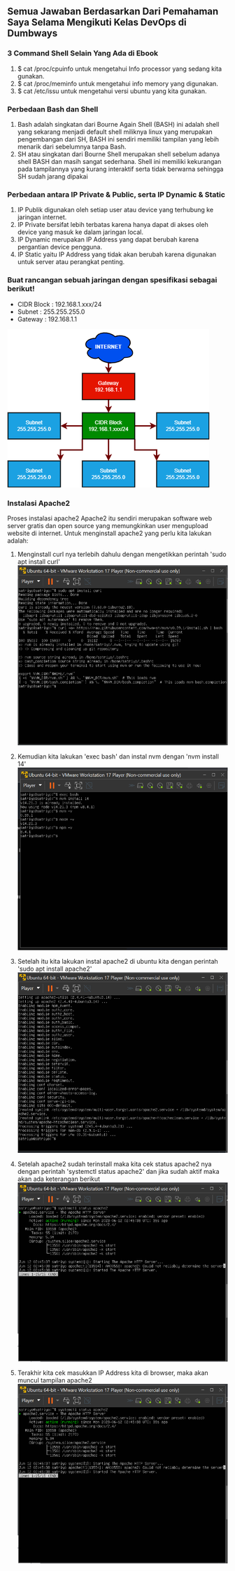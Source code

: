 ## Semua Jawaban Berdasarkan Dari Pemahaman Saya Selama Mengikuti Kelas DevOps di Dumbways

### 3 Command Shell Selain Yang Ada di Ebook
1. $ cat /proc/cpuinfo untuk mengetahui Info processor yang sedang kita gunakan. 
3. $ cat /proc/meminfo untuk mengetahui info memory yang digunakan.
4. $ cat /etc/issu untuk mengetahui versi ubuntu yang kita gunakan.

### Perbedaan Bash dan Shell
1. Bash adalah singkatan dari Bourne Again Shell (BASH) ini adalah shell yang sekarang menjadi default shell miliknya linux yang merupakan pengembangan dari SH, 
   BASH ini sendiri memiliki tampilan yang lebih menarik dari sebelumnya tanpa Bash.
3. SH atau singkatan dari Bourne Shell merupakan shell sebelum adanya shell BASH dan masih sangat sederhana. Shell ini memiliki kekurangan pada tampilannya 
   yang kurang interaktif serta tidak berwarna sehingga SH sudah jarang dipakai

### Perbedaan antara IP Private & Public, serta IP Dynamic & Static
1. IP Publik digunakan oleh setiap user atau device yang terhubung ke jaringan internet.
2. IP Private bersifat lebih terbatas karena hanya dapat di akses oleh device yang masuk ke dalam jaringan local.
3. IP Dynamic merupakan IP Address yang dapat berubah karena pergantian device pengguna.
4. IP Static yaitu IP Address yang tidak akan berubah karena digunakan untuk server atau perangkat penting.

### Buat rancangan sebuah jaringan dengan spesifikasi sebagai berikut!
- CIDR Block : 192.168.1.xxx/24
- Subnet : 255.255.255.0
- Gateway : 192.168.1.1

![alt text](https://github.com/MuhSatriyo/devops17-dumbways--Muhammad-Satriyo-Yuwono-/blob/main/First%20Week/Image/Rancangan%20Sebuah%20Jaringan.png?raw=true)

### Instalasi Apache2
Proses instalasi apache2
Apache2 itu sendiri merupakan software web server gratis dan open source yang memungkinkan user mengupload website di internet.
Untuk menginstall apache2 yang perlu kita lakukan adalah:
1. Menginstall curl nya terlebih dahulu dengan mengetikkan perintah 'sudo apt install curl' 
![alt text](https://github.com/MuhSatriyo/devops17-dumbways--Muhammad-Satriyo-Yuwono-/blob/main/First%20Week/Image/B.png?raw=true)

2. Kemudian kita lakukan 'exec bash' dan instal nvm dengan 'nvm install 14'
![alt text](https://github.com/MuhSatriyo/devops17-dumbways--Muhammad-Satriyo-Yuwono-/blob/main/First%20Week/Image/C.png?raw=true)

3. Setelah itu kita lakukan instal apache2 di ubuntu kita dengan perintah 'sudo apt install apache2'
![alt text](https://github.com/MuhSatriyo/devops17-dumbways--Muhammad-Satriyo-Yuwono-/blob/main/First%20Week/Image/D.png?raw=true)

4. Setelah apache2 sudah terinstall maka kita cek status apache2 nya dengan perintah 'systemctl status apache2' dan jika sudah aktif maka akan ada keterangan berikut
![alt text](https://github.com/MuhSatriyo/devops17-dumbways--Muhammad-Satriyo-Yuwono-/blob/main/First%20Week/Image/E.png?raw=true)

5. Terakhir kita cek masukkan IP Address kita di browser, maka akan muncul tampilan apache2
![alt text](https://github.com/MuhSatriyo/devops17-dumbways--Muhammad-Satriyo-Yuwono-/blob/main/First%20Week/Image/E.png?raw=true)
